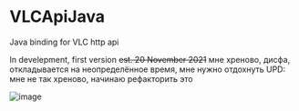 # VLCApiJava
Java binding for VLC http api

In develepment, first version ~~est. 20 November 2021~~
 мне хреново, дисфа, откладывается на неопределённое время, мне нужно отдохнуть
UPD: мне не так хреново, начинаю рефакторить это

![image](https://user-images.githubusercontent.com/44003480/136843002-992c1357-35a8-44d3-b6f4-807a4fe0f797.png)
